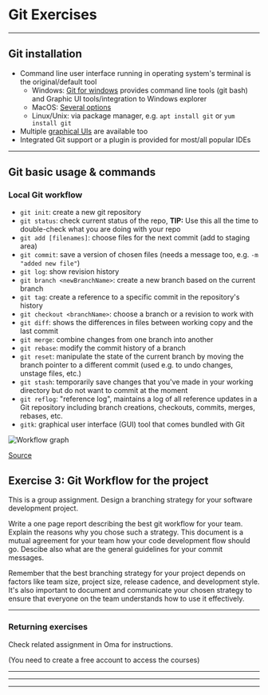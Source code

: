 # Git Exercises


---

## Git installation

- Command line user interface running in operating system's terminal is the original/default tool
  - Windows: [Git for windows](https://gitforwindows.org/) provides command line tools (git bash) and Graphic UI tools/integration to Windows explorer
  - MacOS: [Several options](https://git-scm.com/download/mac)
  - Linux/Unix: via package manager, e.g. `apt install git` or `yum install git`
- Multiple [graphical UIs](https://git-scm.com/downloads/guis) are available too  
- Integrated Git support or a plugin is provided for most/all popular IDEs

---

## Git basic usage & commands

### Local Git workflow

- `git init`: create a new git repository
- `git status`: check current status of the repo, **TIP:** Use this all the time to double-check what you are doing with your repo
- `git add [filenames]`: choose files for the next commit (add to staging area)
- `git commit`: save a version of chosen files (needs a message too, e.g. `-m "added new file"`)
- `git log`: show revision history
- `git branch <newBranchName>`: create a new branch based on the current branch
- `git tag`: create a reference to a specific commit in the repository's history
- `git checkout <branchName>`: choose a branch or a revision to work with
- `git diff`: shows the differences in files between working copy and the last commit
- `git merge`: combine changes from one branch into another
- `git rebase`: modify the commit history of a branch
- `git reset`: manipulate the state of the current branch by moving the branch pointer to a different commit (used e.g. to undo changes, unstage files, etc.)
- `git stash`: temporarily save changes that you've made in your working directory but do not want to commit at the moment
- `git reflog`: "reference log", maintains a log of all reference updates in a Git repository including branch creations, checkouts, commits, merges, rebases, etc.
- `gitk`: graphical user interface (GUI) tool that comes bundled with Git

![Workflow graph](images/git-workflow.png)

[Source](http://git-scm.com/book/en/v2/Getting-Started-Git-Basics)

## Exercise 3: Git Workflow for the project

This is a group assignment. Design a branching strategy for your software development project.

Write a one page report describing the best git workflow for your team. Explain the reasons why you chose such a strategy. This document is a mutual agreement for your team how your code development flow should go. Descibe also what are the general guidelines for your commit messages.

Remember that the best branching strategy for your project depends on factors like team size, project size, release cadence, and development style. It's also important to document and communicate your chosen strategy to ensure that everyone on the team understands how to use it effectively.

---

### Returning exercises

Check related assignment in Oma for instructions.



(You need to create a free account to access the courses)

---



---

---
